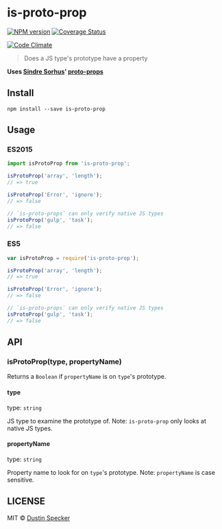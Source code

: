 # is-proto-prop
[![NPM version](https://badge.fury.io/js/is-proto-prop.svg)](https://badge.fury.io/js/is-proto-prop) [![Coverage Status](https://img.shields.io/coveralls/dustinspecker/is-proto-prop.svg)](https://coveralls.io/r/dustinspecker/is-proto-prop?branch=master)

[![Code Climate](https://codeclimate.com/github/dustinspecker/is-proto-prop/badges/gpa.svg)](https://codeclimate.com/github/dustinspecker/is-proto-prop)

> Does a JS type's prototype have a property

**Uses [Sindre Sorhus](https://github.com/sindresorhus)' [proto-props](https://www.npmjs.com/package/proto-props)**

## Install
```
npm install --save is-proto-prop
```

## Usage
### ES2015
```javascript
import isProtoProp from 'is-proto-prop';

isProtoProp('array', 'length');
// => true

isProtoProp('Error', 'ignore');
// => false

// `is-proto-props` can only verify native JS types
isProtoProp('gulp', 'task');
// => false
```

### ES5
```javascript
var isProtoProp = require('is-proto-prop');

isProtoProp('array', 'length');
// => true

isProtoProp('Error', 'ignore');
// => false

// `is-proto-props` can only verify native JS types
isProtoProp('gulp', 'task');
// => false
```

## API
### isProtoProp(type, propertyName)
Returns a `Boolean` if `propertyName` is on `type`'s prototype.

#### type
type: `string`

JS type to examine the prototype of. Note: `is-proto-prop` only looks at native JS types.

#### propertyName
type: `string`

Property name to look for on `type`'s prototype. Note: `propertyName` is case sensitive.

## LICENSE
MIT © [Dustin Specker](https://github.com/dustinspecker)
